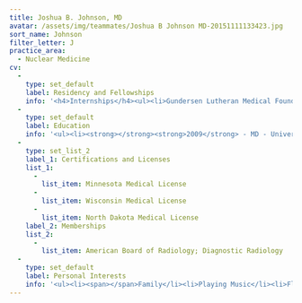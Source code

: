 ```yaml
---
title: Joshua B. Johnson, MD
avatar: /assets/img/teammates/Joshua B Johnson MD-20151111133423.jpg
sort_name: Johnson
filter_letter: J
practice_area:
  - Nuclear Medicine
cv:
  - 
    type: set_default
    label: Residency and Fellowships
    info: '<h4>Internships</h4><ul><li>Gundersen Lutheran Medical Foundation; LaCrosse WI - 2010</li></ul><h4>Residencies</h4><ul><li>Mayo Graduate School of Medicine; Rochester, MN - 2014</li></ul><h4>Fellowships</h4><ul><li>Mayo Graduate School of Medicine; Rochester, MN - 2015<span></span></li></ul>'
  - 
    type: set_default
    label: Education
    info: '<ul><li><strong></strong><strong>2009</strong> - MD - University of Minnesota Medical School; Minneapolis, MN</li><li><strong>2004</strong> - BS - University of Minnesota - Institute of Technology; Minneapolis, MN<span></span></li></ul>'
  - 
    type: set_list_2
    label_1: Certifications and Licenses
    list_1:
      - 
        list_item: Minnesota Medical License
      - 
        list_item: Wisconsin Medical License
      - 
        list_item: North Dakota Medical License
    label_2: Memberships
    list_2:
      - 
        list_item: American Board of Radiology; Diagnostic Radiology
  - 
    type: set_default
    label: Personal Interests
    info: '<ul><li><span></span>Family</li><li>Playing Music</li><li>Fly Fishing</li><li>Cooking</li><li>Travel<span></span></li></ul>'
---
```

